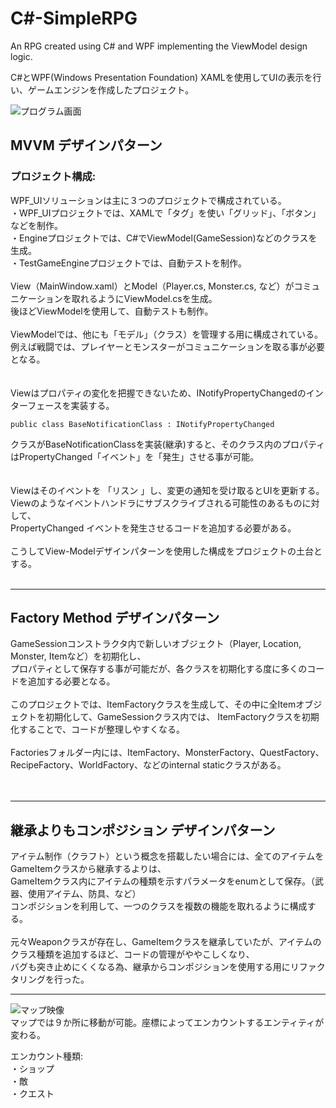 # C#-SimpleRPG
An RPG created using C# and WPF implementing the ViewModel design logic.

C#とWPF(Windows Presentation Foundation) XAMLを使用してUIの表示を行い、ゲームエンジンを作成したプロジェクト。

![プログラム画面](https://github.com/SEFWHITE-Dev/C-Sharp-SimpleRPG/tree/main/Images/01.png?raw=true)</br>

<h2>MVVM デザインパターン</h2>
<h3>プロジェクト構成: </h3>
WPF_UIソリューションは主に３つのプロジェクトで構成されている。</br>
・WPF_UIプロジェクトでは、XAMLで「タグ」を使い「グリッド」、「ボタン」などを制作。</br>
・Engineプロジェクトでは、C#でViewModel(GameSession)などのクラスを生成。</br>
・TestGameEngineプロジェクトでは、自動テストを制作。</br>
</br>
View（MainWindow.xaml）とModel（Player.cs, Monster.cs, など）がコミュニケーションを取れるようにViewModel.csを生成。</br>
後ほどViewModelを使用して、自動テストも制作。</br>
</br>
ViewModelでは、他にも「モデル」（クラス）を管理する用に構成されている。</br>
例えば戦闘では、プレイヤーとモンスターがコミュニケーションを取る事が必要となる。</br>
</br>
</br>
Viewはプロパティの変化を把握できないため、INotifyPropertyChangedのインターフェースを実装する。</br>

    public class BaseNotificationClass : INotifyPropertyChanged

クラスがBaseNotificationClassを実装(継承)すると、そのクラス内のプロパティはPropertyChanged「イベント」を「発生」させる事が可能。</br>
</br>
</br>
Viewはそのイベントを 「リスン 」し、変更の通知を受け取るとUIを更新する。</br>
Viewのようなイベントハンドラにサブスクライブされる可能性のあるものに対して、</br>
PropertyChanged イベントを発生させるコードを追加する必要がある。</br>
</br>
こうしてView-Modelデザインパターンを使用した構成をプロジェクトの土台とする。
</br></br>


<hr>

<h2>Factory Method デザインパターン</h2>
GameSessionコンストラクタ内で新しいオブジェクト（Player, Location, Monster, Itemなど）を初期化し、</br>
プロパティとして保存する事が可能だが、各クラスを初期化する度に多くのコードを追加する必要となる。</br>
</br>
このプロジェクトでは、ItemFactoryクラスを生成して、その中に全Itemオブジェクトを初期化して、GameSessionクラス内では、
ItemFactoryクラスを初期化することで、コードが整理しやすくなる。</br>
</br>
Factoriesフォルダー内には、ItemFactory、MonsterFactory、QuestFactory、RecipeFactory、WorldFactory、などのinternal staticクラスがある。</br>
</br></br>

<hr>

<h2>継承よりもコンポジション デザインパターン</h2>
アイテム制作（クラフト）という概念を搭載したい場合には、全てのアイテムをGameItemクラスから継承するよりは、</br>
GameItemクラス内にアイテムの種類を示すパラメータをenumとして保存。（武器、使用アイテム、防具、など）</br>
コンポジションを利用して、一つのクラスを複数の機能を取れるように構成する。</br>
</br>
元々Weaponクラスが存在し、GameItemクラスを継承していたが、アイテムのクラス種類を追加するほど、コードの管理がややこしくなり、</br>
バグも突き止めにくくなる為、継承からコンポジションを使用する用にリファクタリングを行った。</br>

<hr>

![マップ映像](https://github.com/SEFWHITE-Dev/C-Sharp-SimpleRPG/tree/main/Images/Map.png?raw=true)</br>
マップでは９か所に移動が可能。座標によってエンカウントするエンティティが変わる。</br>

エンカウント種類:</br>
・ショップ</br>
・敵</br>
・クエスト</br>
